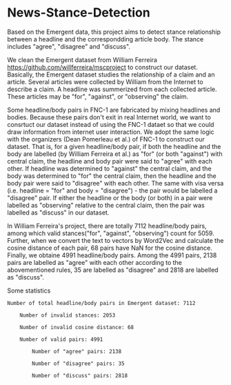 # News-Stance-Detection

Based on the Emergent data, this project aims to detect stance relationship between a headline and the correspondding article body. The stance includes "agree", "disagree" and "discuss". 

We clean the Emergent dataset from William Ferreira https://github.com/willferreira/mscproject to construct our dataset. Basically, the Emergent dataset studies the relationship of a claim and an article. Several articles were collected by William from the Internet to describe a claim. A headline was summerized from each collected article. These articles may be "for", "against", or "observing" the claim.

Some headline/body pairs in FNC-1 are fabricated by mixing headlines and bodies. Because these pairs don't exit in real Internet world, we want to consrtuct our dataset instead of using the FNC-1 dataet so that we could draw information from internet user interaction. We adopt the same logic with the organizers (Dean Pomerleau et al.) of FNC-1 to construct our dataset. That is, for a given headline/body pair, if both the headline and the body are labelled (by William Ferreira et al.) as "for" (or both "against") with central claim, the headline and body pair were said to "agree" with each other. If headline was determined to "against" the central claim, and the body was determined to "for" the central claim, then the headline and the body pair were said to "disagree" with each other. The same with visa versa (i.e. headline = "for" and body = "disagree") - the pair would be labelled a "disagree" pair. If either the headline or the body (or both) in a pair were labelled as "observing" relative to the central claim, then the pair was labelled as "discuss" in our dataset.

In William Ferreira's project, there are totally 7112 headline/body pairs, among which valid stances("for", "against", "observing") count for 5059. Further, when we convert the text to vectors by Word2Vec and calculate the cosine distance of each pair, 68 pairs have NaN for the cosine distance. Finally, we obtaine 4991 headline/body pairs. Among the 4991 pairs, 2138 pairs are labelled as "agree" with each other according to the abovementioned rules, 35 are labelled as "disagree" and 2818 are labelled as "discuss".

Some statistics
    
    Number of total headline/body pairs in Emergent dataset: 7112
        
        Number of invalid stances: 2053
        
        Number of invalid cosine distance: 68
        
        Number of valid pairs: 4991
            
            Number of "agree" pairs: 2138
            
            Number of "disagree" pairs: 35
            
            Number of "discuss" pairs: 2818

